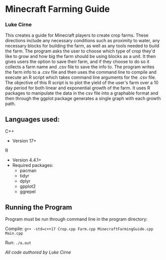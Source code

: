 # Minecraft Farming Guide

### Luke Cirne

This creates a guide for Minecraft players to create crop farms. These directions include any necessary conditions such as proximity to water, any necessary blocks for building the farm, as well as any tools needed to build the farm.
The program asks the user to choose which type of crop they'd like to grow and how big the farm should be using blocks as a unit. It then gives users the option to save their farm, and if they choose to do so it collects a farm name and .csv file to save the info to. 
The program writes the farm info to a .csv file and then uses the command line to compile and execute an R script which takes command line arguments for the .csv file. 
The objective of this R script is to plot the yield of the user's farm over a 10 day period for both linear and exponential growth of the farm. It uses R packages to manipulate the data in the csv file into a graphable format and then through the ggplot package generates a single graph with each growth path.

## Languages used:
C++
  * Version 17+

R
  * Version 4.4.1+
  * Required packages:
    * pacman
    * tidyr
    * dplyr
    * gpplot2
    * ggrepel

## Running the Program
Program must be run through command line in the program directory:

Compile: ```g++ -std=c++17 Crop.cpp Farm.cpp MinecraftFarmingGuide.cpp Main.cpp```

Run: ```./a.out```


*All code authored by Luke Cirne*
